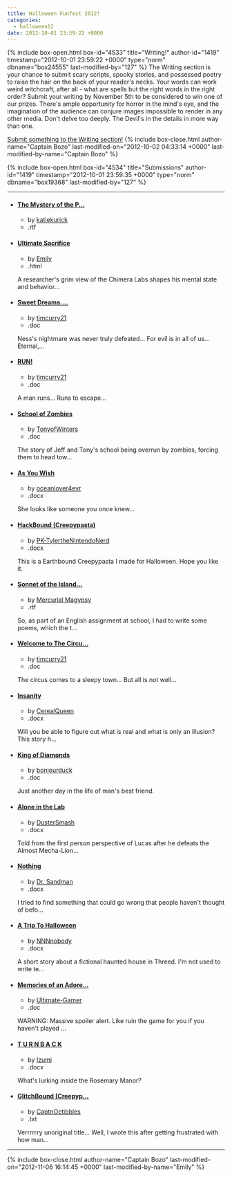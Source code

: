 ```yaml
---
title: Halloween Funfest 2012!
categories:
  - halloween12
date: 2012-10-01 23:59:22 +0000
---
```

{% include box-open.html box-id="4533" title="Writing!" author-id="1419" timestamp="2012-10-01 23:59:22 +0000" type="norm" dbname="box24555" last-modified-by="127" %}
The Writing section is your chance to submit scary scripts, spooky stories, and possessed poetry to raise the hair on the back of your reader's necks. Your words can work weird witchcraft, after all - what are spells but the right words in the right order? Submit your writing by November 5th to be considered to win one of our prizes. There's ample opportunity for horror in the mind's eye, and the imagination of the audience can conjure images impossible to render in any other media. Don't delve too deeply. The Devil's in the details in more way than one.<p/>

<a href="http://starmen.net/submit/?ForceSection=Halloween%20Funfest%202012">Submit something to the Writing section!</a>
{% include box-close.html author-name="Captain Bozo" last-modified-on="2012-10-02 04:33:14 +0000" last-modified-by-name="Captain Bozo" %}

{% include box-open.html box-id="4534" title="Submissions" author-id="1419" timestamp="2012-10-01 23:59:35 +0000" type="norm" dbname="box19368" last-modified-by="127" %}
<div class="hr"><hr /></div>
<ul class="submissions">
	<li class="">
		<h4><a href="http://files.fobby.net/0000/88dc/EB0 story.rtf" title="This is a short story/fanfic I wrote about the Podunk Zoo. Please let me know what you think!">The Mystery of the P...</a></h4>
		<ul class="meta">
			<li class="creator">by <a href="http://forum.starmen.net/members/11390">katiekurick</a></li>
			<li class="doctype">.rtf</li>
		</ul>
	</li>
<li class="">
		<h4><a href="http://files.fobby.net/0000/88ec/Ultimate Sacrifice.html" title="A researcher's grim view of the Chimera Labs shapes his mental state and behavior.">Ultimate Sacrifice</a></h4>
		<ul class="meta">
			<li class="creator">by <a href="http://forum.starmen.net/members/7090">Emily</a></li>
			<li class="doctype">.html</li>
		</ul>
		<p class="description">A researcher's grim view of the Chimera Labs shapes his mental state and behavior...</p>
	</li>
<li class="">
		<h4><a href="http://files.fobby.net/0000/88ff/Sweet Dreams….doc" title="Ness's nightmare was never truly defeated... For evil is in all of us... Eternal, undying, it cannot be destroyed.....">Sweet Dreams....</a></h4>
		<ul class="meta">
			<li class="creator">by <a href="http://forum.starmen.net/members/28724">timcurry21</a></li>
			<li class="doctype">.doc</li>
		</ul>
		<p class="description">Ness's nightmare was never truly defeated... For evil is in all of us... Eternal,...</p>
	</li>
	<li class="">
		<h4><a href="http://files.fobby.net/0000/88f3/Run….doc" title="A man runs... Runs to escape...">RUN!</a></h4>
		<ul class="meta">
			<li class="creator">by <a href="http://forum.starmen.net/members/28724">timcurry21</a></li>
			<li class="doctype">.doc</li>
		</ul>
		<p class="description">A man runs... Runs to escape...</p>
	</li>
<li class="">
		<h4><a href="http://files.fobby.net/0000/8917/School of Zombies.doc" title="The story of Jeff and Tony's school being overrun by zombies, forcing them to head toward the lab of Jeff's father, Dr. Andonuts, in hope of a safe haven. It seems like the most likely place that zombies won't be able to get to them... ">School of Zombies</a></h4>
		<ul class="meta">
			<li class="creator">by <a href="#">TonyofWinters</a></li>
			<li class="doctype">.doc</li>
		</ul>
		<p class="description">The story of Jeff and Tony's school being overrun by zombies, forcing them to head tow...</p>
	</li>
	<li class="">
		<h4><a href="http://files.fobby.net/0000/8916/fanfest.docx" title="She looks like someone you once knew...">As You Wish</a></h4>
		<ul class="meta">
			<li class="creator">by <a href="http://forum.starmen.net/members/27905">oceanlover4evr</a></li>
			<li class="doctype">.docx</li>
		</ul>
		<p class="description">She looks like someone you once knew...</p>
	</li>
	<li class="">
		<h4><a href="http://files.fobby.net/0000/8908/HACKBOUND.docx" title="This is a Earthbound Creepypasta I made for Halloween. Hope you like it.">HackBound (Creepypasta)</a></h4>
		<ul class="meta">
			<li class="creator">by <a href="http://forum.starmen.net/members/27226">PK-TylertheNintendoNerd</a></li>
			<li class="doctype">.docx</li>
		</ul>
		<p class="description">This is a Earthbound Creepypasta I made for Halloween. Hope you like it.</p>
	</li>
	<li class="">
		<h4><a href="http://files.fobby.net/0000/8904/sonnetoftheislandsdeadcastle.rtf" title="So, as part of an English assignment at school, I had to write some poems, which the teacher said could be about anything as long as it's school appropriate. So I decided to write a poem about Osohe Castle, and I attempted a Shakespearean sonnet with this one. It's a bit subtle that it's about Osohe Castle, but that's mainly because I did this as part of a school assignment and I don't think many people at school would appreciate a totally blatant Mother 3 poem. ">Sonnet of the Island...</a></h4>
		<ul class="meta">
			<li class="creator">by <a href="http://forum.starmen.net/members/27809">Mercurial Magypsy</a></li>
			<li class="doctype">.rtf</li>
		</ul>
		<p class="description">So, as part of an English assignment at school, I had to write some poems, which the t...</p>
	</li>
<li class="">
		<h4><a href="http://files.fobby.net/0000/891d/Welcome to the Circus….doc" title="The circus comes to a sleepy town... But all is not well...">Welcome to The Circu...</a></h4>
		<ul class="meta">
			<li class="creator">by <a href="http://forum.starmen.net/members/28724">timcurry21</a></li>
			<li class="doctype">.doc</li>
		</ul>
		<p class="description">The circus comes to a sleepy town... But all is not well...</p>
	</li>
<li class="">
		<h4><a href="http://files.fobby.net/0000/8937/Insanity.docx" title="Will you be able to figure out what is real and what is only an illusion? This story has deeper meanings to things and symbolism you may not pick up on unless you look. Also, I used poor witty comparisons and jokes. All in all, I hope you enjoy.">Insanity</a></h4>
		<ul class="meta">
			<li class="creator">by <a href="http://forum.starmen.net/members/28590">CerealQueen</a></li>
			<li class="doctype">.docx</li>
		</ul>
		<p class="description">Will you be able to figure out what is real and what is only an illusion? This story h...</p>
	</li>
	<li class="">
		<h4><a href="http://files.fobby.net/0000/8936/King of Diamonds.doc" title="Just another day in the life of man's best friend.">King of Diamonds</a></h4>
		<ul class="meta">
			<li class="creator">by <a href="http://forum.starmen.net/members/10098">bonjourduck</a></li>
			<li class="doctype">.doc</li>
		</ul>
		<p class="description">Just another day in the life of man's best friend.</p>
	</li>
	<li class="">
		<h4><a href="http://files.fobby.net/0000/8935/Funfest.docx" title="Told from the first person perspective of Lucas after he defeats the Almost Mecha-Lion in the Chimera Lab. Enjoy.">Alone in the Lab</a></h4>
		<ul class="meta">
			<li class="creator">by <a href="http://forum.starmen.net/members/21911">DusterSmash</a></li>
			<li class="doctype">.docx</li>
		</ul>
		<p class="description">Told from the first person perspective of Lucas after he defeats the Almost Mecha-Lion...</p>
	</li>
<li class="">
		<h4><a href="http://files.fobby.net/0000/895f/Nothing.docx" title="I tried to find something that could go wrong that people haven't thought of before. Most people are going with Threed and zombies, or the chimera lab. I wanted to look at the series like Satsy did with Game Over, and find things that could go wrong.">Nothing</a></h4>
		<ul class="meta">
			<li class="creator">by <a href="http://forum.starmen.net/members/28400">Dr. Sandman</a></li>
			<li class="doctype">.docx</li>
		</ul>
		<p class="description">I tried to find something that could go wrong that people haven't thought of befo...</p>
	</li>
	<li class="">
		<h4><a href="http://files.fobby.net/0000/8957/A  Halloween Trip.docx" title="A short story about a fictional haunted house in Threed. I'm not used to write texts in english and had to look up many words, so have fun hunting mistakes (and enjoy the story)">A Trip To Halloween</a></h4>
		<ul class="meta">
			<li class="creator">by <a href="http://forum.starmen.net/members/29057">NNNnobody</a></li>
			<li class="doctype">.docx</li>
		</ul>
		<p class="description">A short story about a fictional haunted house in Threed. I'm not used to write te...</p>
	</li>
	<li class="">
		<h4><a href="http://files.fobby.net/0000/8951/Memories Of an Adorable Little Monster Word.doc" title="WARNING: Massive spoiler alert. Like ruin the game for you if you haven't played it yet spoilers.A story I wrote about the slow and maddening transformation of our favorite masked character. Writen entirely through diary entries. ">Memories of an Adore...</a></h4>
		<ul class="meta">
			<li class="creator">by <a href="http://forum.starmen.net/members/636">Ultimate-Gamer</a></li>
			<li class="doctype">.doc</li>
		</ul>
		<p class="description">WARNING: Massive spoiler alert. Like ruin the game for you if you haven't played ...</p>
	</li>
	<li class="">
		<h4><a href="http://files.fobby.net/0000/894f/T U R N B A C K.docx" title="What's lurking inside the Rosemary Manor?">T U R N B A C K</a></h4>
		<ul class="meta">
			<li class="creator">by <a href="http://forum.starmen.net/members/11037">Izumi</a></li>
			<li class="doctype">.docx</li>
		</ul>
		<p class="description">What's lurking inside the Rosemary Manor?</p>
	</li>
	<li class="">
		<h4><a href="http://files.fobby.net/0000/894d/glitchbound.txt" title="Verrrrrry unoriginal title... Well, I wrote this after getting frustrated with how many cliches all of the EarthBound creepypastas had. It's not that great, I'm not really a good writer.">GlitchBound (Creepyp...</a></h4>
		<ul class="meta">
			<li class="creator">by <a href="http://forum.starmen.net/members/28421">CaptnOctibbles</a></li>
			<li class="doctype">.txt</li>
		</ul>
		<p class="description">Verrrrrry unoriginal title... Well, I wrote this after getting frustrated with how man...</p>
	</li>
</ul>
<div class="hr"><hr /></div>		
{% include box-close.html author-name="Captain Bozo" last-modified-on="2012-11-06 16:14:45 +0000" last-modified-by-name="Emily" %}
